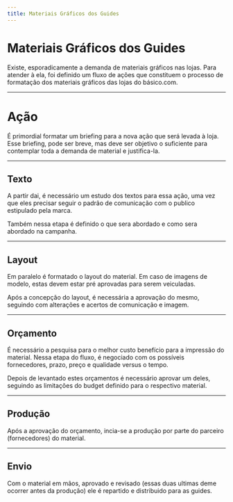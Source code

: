 ```yaml
---
title: Materiais Gráficos dos Guides
---
```


# Materiais Gráficos dos Guides
Existe, esporadicamente a demanda de materiais gráficos nas lojas. Para atender à ela, foi definido um fluxo de ações que constituem o processo de formatação dos materiais gráficos das lojas do básico.com.

___
# Ação
É primordial formatar um briefing para a nova ação que será levada à loja. Esse briefing, pode ser breve, mas deve ser objetivo o suficiente para contemplar toda a demanda de material e justifica-la.

___
## Texto
A partir dai, é necessário um estudo dos textos para essa ação, uma vez que eles precisar seguir o padrão de comunicação com o publico estipulado pela marca.

Também nessa etapa é definido o que sera abordado e como sera abordado na campanha.

___
## Layout
Em paralelo é formatado o layout do material. Em caso de imagens de modelo, estas devem estar pré aprovadas para serem veiculadas.

Após a concepção do layout, é necessária a aprovação do mesmo, seguindo com alterações e acertos de comunicação e imagem.

___
## Orçamento
É necessário a pesquisa para o melhor custo benefício para a impressão do material. Nessa etapa do fluxo, é negociado com os possíveis fornecedores, prazo, preço e qualidade versus o tempo.

Depois de levantado estes orçamentos é necessário aprovar um deles, seguindo as limitações do budget definido para o respectivo material.

___
## Produção
Após a aprovação do orçamento, incia-se a produção por parte do parceiro (fornecedores) do material.

___
## Envio
Com o material em mãos, aprovado e revisado (essas duas ultimas deme ocorrer antes da produção) ele é repartido e distribuido para as guides.
